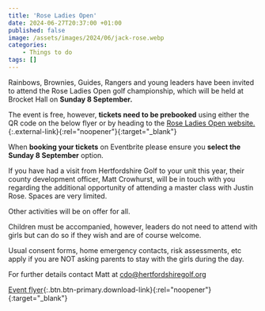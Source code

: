 ```yaml
---
title: 'Rose Ladies Open'
date: 2024-06-27T20:37:00 +01:00
published: false
image: /assets/images/2024/06/jack-rose.webp
categories:
    - Things to do
tags: []
---
```

Rainbows, Brownies, Guides, Rangers and young leaders have been invited to attend the Rose Ladies Open golf championship, which will be held at Brocket Hall on **Sunday 8 September.**

The event is free, however, **tickets need to be prebooked** using either the QR code on the below flyer or by heading to the [Rose Ladies Open website.](https://www.eventbrite.com/e/rose-ladies-open-tickets-862079712627){:.external-link}{:rel="noopener"}{:target="_blank"}

When **booking your tickets** on Eventbrite please ensure you **select the Sunday 8 September** option.

If you have had a visit from Hertfordshire Golf to your unit this year, their county development officer, Matt Crowhurst, will be in touch with you regarding the additional opportunity of attending a master class with Justin Rose. Spaces are very limited.

Other activities will be on offer for all.

Children must be accompanied, however, leaders do not need to attend with girls but can do so if they wish and are of course welcome.  

Usual consent forms, home emergency contacts, risk assessments, etc apply if you are NOT asking parents to stay with the girls during the day.

For further details contact Matt at <cdo@hertfordshiregolf.org>

[Event flyer](/assets/docs/2024/rose-ladies-open-flyer.pdf){:.btn.btn-primary.download-link}{:rel="noopener"}{:target="_blank"}
